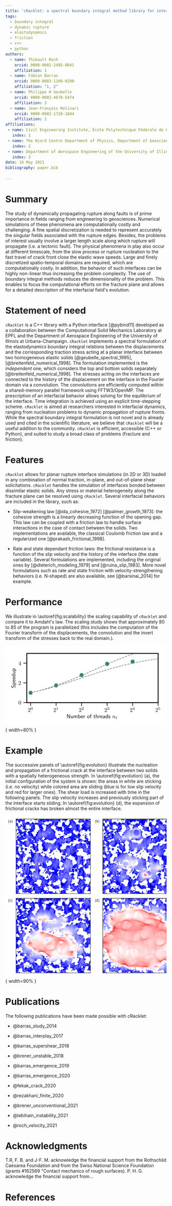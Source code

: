 ```yaml
---
title: 'cRacklet: a spectral boundary integral method library for interfacial rupture simulation'
tags:
  - boundary integral
  - dynamic rupture
  - elastodynamics
  - friction
  - c++
  - python
authors:
  - name: Thibault Roch
    orcid: 0000-0002-2495-8841
    affiliation: 1
  - name: Fabian Barras
    orcid: 0000-0003-1109-0200
    affiliation: "1, 2"
  - name: Philippe H Geubelle
    orcid: 0000-0002-4670-5474
    affiliation: 3
  - name: Jean-François Molinari
    orcid: 0000-0002-1728-1844
    affiliation: 1
affiliations:
 - name: Civil Engineering Institute, École Polytechnique Fédérale de Lausanne, Switzerland
   index: 1
 - name: The Njord Centre Department of Physics, Department of Geosciences, University of Oslo, Norway
   index: 2
 - name: Department of Aerospace Engineering of the University of Illinois at Urbana-Champaign, United States of America
   index: 3
date: 18 May 2021
bibliography: paper.bib

---
```


# Summary

The study of dynamically propagating rupture along faults is of prime importance in fields ranging from engineering to geosciences. Numerical simulations of these phenomena are computationally costly and challenging. A fine spatial discretization is needed to represent accurately the singular fields associated with the rupture edges. Besides, the problems of interest usually involve a larger length scale along which rupture will propagate (i.e. a tectonic fault). The physical phenomena in play also occur at different timescale, from the slow process or rupture nucleation to the fast travel of crack front close the elastic wave speeds. Large and finely discretized spatio-temporal domains are required, which are computationally costly. In addition, the behavior of such interfaces can be highly non-linear thus increasing the problem complexity. The use of boundary integral methods reduces the dimensionality of the problem. This enables to focus the computational efforts on the fracture plane and allows for a detailed description of the interfacial field's evolution.

# Statement of need

`cRacklet` is a C++ library with a Python interface [@pybind11] developed as a collaboration between the Computational Solid Mechanics Laboratory at EPFL and the Department of Aerospace Engineering of the University of Illinois at Urbana-Champaign.  `cRacklet` implements a spectral formulation of the elastodynamics boundary integral relations between the displacements and the corresponding traction stress acting at a planar interface between two homogeneous elastic solids [@geubelle_spectral_1995], [@breitenfeld_numerical_1998]. The formulation implemented is the *independent* one, which considers the top and bottom solids separately [@breitenfeld_numerical_1998]. The stresses acting on the interfaces are connected to the history of the displacement on the interface in the Fourier domain via a convolution. The convolutions are efficiently computed within a shared-memory parallel framework using FFTW3/OpenMP. The prescription of an interfacial behavior allows solving for the equilibrium of the interface. Time integration is achieved using an explicit time-stepping scheme. `cRacklet` is aimed at researchers interested in interfacial dynamics, ranging from nucleation problems to dynamic propagation of rupture fronts. While the spectral boundary integral formulation is not novel and is already used and cited in the scientific literature, we believe that `cRacklet` will be a useful addition to the community. `cRacklet` is efficient, accessible (C++ or Python), and suited to study a broad class of problems (fracture and friction).

# Features

`cRacklet` allows for planar rupture interface simulations (in 2D or 3D) loaded in any combination of normal traction, in-plane, and out-of-plane shear solicitations. `cRacklet` handles the simulation of interfaces bonded between dissimilar elastic solids. Any stress or material heterogeneity along the fracture plane can be resolved using `cRacklet`. Several interfacial behaviors are included in the library, such as:

- Slip-weakening law [@ida_cohesive_1972] [@palmer_growth_1973]: the cohesive strength is a linearly decreasing function of the opening gap. This law can be coupled with a friction law to handle surface interactions in the case of contact between the solids. Two implementations are available, the classical Coulomb friction law and a regularized one [@prakash_frictional_1998].

- Rate and state dependant friction laws: the frictional resistance is a function of the slip velocity and the history of the interface (the state variable). Several formulations are implemented, including the original ones by [@dieterich_modeling_1979] and [@ruina_slip_1983]. More novel formulations such as rate and state friction with velocity-strengthening behaviors (i.e. N-shaped) are also available, see [@barsinai_2014] for example.

# Performance

We illustrate in \autoref{fig:scalability} the scaling capability of `cRacklet` and compare it to Amdahl's law. The scaling study shows that approximately $80$ to $85$ of the program is parallelized (this includes the computation of the Fourier transform of the displacements, the convolution and the invert transform of the stresses back to the real domain.).
 
![Time required to solve $1e5$ time step with $2^{15}$ discretization points, as a function of the number of threads. Computations run using the computational facilities of EPFL, here on a node composed of 2 Intel Broadwell processors running at $2.6 GHz$ with 14 cores each. The dashed grey lines correspond to Amdahl's law for the theoretical speedup, respectively with $85%$ (upper bound) and $80%$ (lower bound) of the program parallelized.\label{fig:scalability}](scalability.png){ width=80% }

# Example

The successive panels of \autoref{fig:evolution} illustrate the nucleation and propagation of a frictional crack at the interface between two solids with a spatially heterogeneous strength. In \autoref{fig:evolution} (a), the initial configuration of the system is shown: the areas in white are sticking (i.e. no velocity) while colored area are sliding (blue is for low slip velocity and red for larger ones). The shear load is increased with time in the following panels. The slip velocity increases and previously sticking part of the interface starts sliding. In \autoref{fig:evolution} (d), the expansion of frictional cracks has broken almost the entire interface.

![Snapshot of the slip velocity at the interface between two elastic solids under shear loading. The initial strength is highly heterogeneous. Loading and time has increased between the snapshots, starting from (a) to (d). White area correspond to sticking condition (no velocity) while colored ones are sliding. Low velocities are in blue and large ones in red.\label{fig:evolution}](evolution.png){ width=90% }

# Publications

The following publications have been made possible with cRacklet:

- @barras_study_2014

- @barras_interplay_2017

- @barras_supershear_2018

- @brener_unstable_2018

- @barras_emergence_2019

- @barras_emergence_2020

- @fekak_crack_2020

- @rezakhani_finite_2020

- @brener_unconventional_2021

- @lebihain_instability_2021

- @roch_velocity_2021

# Acknowledgments

T.R, F. B. and J-F. M. acknowledge the financial support from the Rothschild Caesarea Foundation and from the Swiss National Science Foundation (grants #162569 "Contact mechanics of rough surfaces). P. H. G. acknowledge the financial support from...

# References
